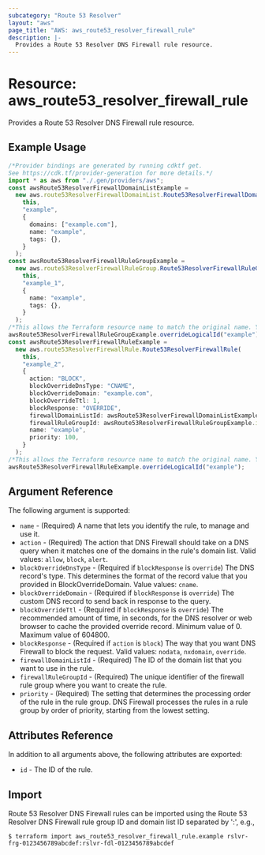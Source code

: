 ```yaml
---
subcategory: "Route 53 Resolver"
layout: "aws"
page_title: "AWS: aws_route53_resolver_firewall_rule"
description: |-
  Provides a Route 53 Resolver DNS Firewall rule resource.
---
```


# Resource: aws\_route53\_resolver\_firewall\_rule

Provides a Route 53 Resolver DNS Firewall rule resource.

## Example Usage

```typescript
/*Provider bindings are generated by running cdktf get.
See https://cdk.tf/provider-generation for more details.*/
import * as aws from "./.gen/providers/aws";
const awsRoute53ResolverFirewallDomainListExample =
  new aws.route53ResolverFirewallDomainList.Route53ResolverFirewallDomainList(
    this,
    "example",
    {
      domains: ["example.com"],
      name: "example",
      tags: {},
    }
  );
const awsRoute53ResolverFirewallRuleGroupExample =
  new aws.route53ResolverFirewallRuleGroup.Route53ResolverFirewallRuleGroup(
    this,
    "example_1",
    {
      name: "example",
      tags: {},
    }
  );
/*This allows the Terraform resource name to match the original name. You can remove the call if you don't need them to match.*/
awsRoute53ResolverFirewallRuleGroupExample.overrideLogicalId("example");
const awsRoute53ResolverFirewallRuleExample =
  new aws.route53ResolverFirewallRule.Route53ResolverFirewallRule(
    this,
    "example_2",
    {
      action: "BLOCK",
      blockOverrideDnsType: "CNAME",
      blockOverrideDomain: "example.com",
      blockOverrideTtl: 1,
      blockResponse: "OVERRIDE",
      firewallDomainListId: awsRoute53ResolverFirewallDomainListExample.id,
      firewallRuleGroupId: awsRoute53ResolverFirewallRuleGroupExample.id,
      name: "example",
      priority: 100,
    }
  );
/*This allows the Terraform resource name to match the original name. You can remove the call if you don't need them to match.*/
awsRoute53ResolverFirewallRuleExample.overrideLogicalId("example");

```

## Argument Reference

The following argument is supported:

* `name` - (Required) A name that lets you identify the rule, to manage and use it.
* `action` - (Required) The action that DNS Firewall should take on a DNS query when it matches one of the domains in the rule's domain list. Valid values: `allow`, `block`, `alert`.
* `blockOverrideDnsType` - (Required if `blockResponse` is `override`) The DNS record's type. This determines the format of the record value that you provided in BlockOverrideDomain. Value values: `cname`.
* `blockOverrideDomain` - (Required if `blockResponse` is `override`) The custom DNS record to send back in response to the query.
* `blockOverrideTtl` - (Required if `blockResponse` is `override`) The recommended amount of time, in seconds, for the DNS resolver or web browser to cache the provided override record. Minimum value of 0. Maximum value of 604800.
* `blockResponse` - (Required if `action` is `block`) The way that you want DNS Firewall to block the request. Valid values: `nodata`, `nxdomain`, `override`.
* `firewallDomainListId` - (Required) The ID of the domain list that you want to use in the rule.
* `firewallRuleGroupId` - (Required) The unique identifier of the firewall rule group where you want to create the rule.
* `priority` - (Required) The setting that determines the processing order of the rule in the rule group. DNS Firewall processes the rules in a rule group by order of priority, starting from the lowest setting.

## Attributes Reference

In addition to all arguments above, the following attributes are exported:

* `id` - The ID of the rule.

## Import

Route 53 Resolver DNS Firewall rules can be imported using the Route 53 Resolver DNS Firewall rule group ID and domain list ID separated by ':', e.g.,

```console
$ terraform import aws_route53_resolver_firewall_rule.example rslvr-frg-0123456789abcdef:rslvr-fdl-0123456789abcdef
```
